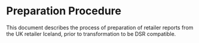 # Preparation Procedure

This document describes the process of preparation of retailer reports from the UK retailer Iceland, prior to transformation to be DSR compatible.
